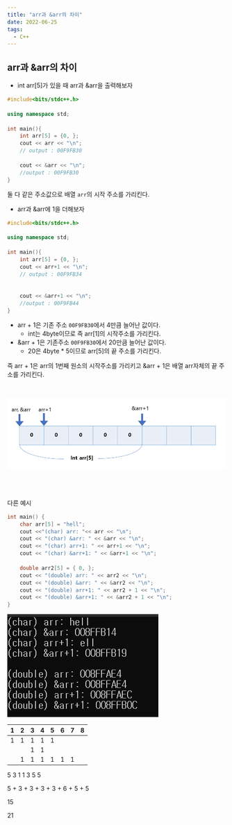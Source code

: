 ```yaml
---
title: "arr과 &arr의 차이"
date: 2022-06-25
tags:
  - C++
---
```


## arr과 &arr의 차이

* int arr[5]가 있을 때 arr과 &arr을 출력해보자

```c++
#include<bits/stdc++.h>

using namespace std;

int main(){
    int arr[5] = {0, };
    cout << arr << "\n";
    // output : 00F9FB30
    
    cout << &arr << "\n";
    //output : 00F9FB30
}
```

둘 다 같은 주소값으로 배열 `arr`의 시작 주소를 가리킨다.



* arr과 &arr에 1을 더해보자

```c++
#include<bits/stdc++.h>

using namespace std;

int main(){
    int arr[5] = {0, };
    cout << arr+1 << "\n";
    // output : 00F9FB34

    
    cout << &arr+1 << "\n";
    //output : 00F9FB44
}
```

* arr + 1은 기존 주소 `00F9FB30`에서 4만큼 늘어난 값이다.
  * int는 4byte이므로 즉 arr[1]의 시작주소를 가리킨다.
* &arr + 1은 기존주소 `00F9FB30`에서 20만큼 늘어난 값이다.
  * 20은 4byte \* 5이므로 arr[5]의 끝 주소를 가리킨다.

즉 arr + 1은 arr의 1번째 원소의 시작주소를 가리키고 &arr + 1은 배열 arr자체의 끝 주소를 가리킨다.

<br/>

![](./addr.png)



<br/> <br/>

다른 예시

```c++
int main() {
    char arr[5] = "hell";
    cout <<"(char) arr: "<< arr << "\n";
    cout << "(char) &arr: " << &arr << "\n";
    cout << "(char) arr+1: " << arr+1 << "\n";
    cout << "(char) &arr+1: " << &arr+1 << "\n";

    double arr2[5] = { 0, };
    cout << "(double) arr: " << arr2 << "\n";
    cout << "(double) &arr: " << &arr2 << "\n";
    cout << "(double) arr+1: " << arr2 + 1 << "\n";
    cout << "(double) &arr+1: " << &arr2 + 1 << "\n";
}
```

![](./ex-output.png)





| 1    | 2    | 3    | 4    | 5    | 6    | 7    | 8    |
| ---- | ---- | ---- | ---- | ---- | ---- | ---- | ---- |
| 1    | 1    | 1    | 1    | 1    |      |      |      |
|      |      | 1    | 1    |      |      |      |      |
|      | 1    | 1    | 1    | 1    | 1    | 1    |      |

5 3 1 1 3 5 5 

5 + 3 + 3 + 3 + 3 + 6 + 5 + 5

15

21

